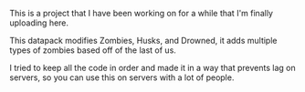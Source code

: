 This is a project that I have been working on for a while that I'm finally uploading here.

This datapack modifies Zombies, Husks, and Drowned, it adds multiple types of zombies based off of the last of us.

I tried to keep all the code in order and made it in a way that prevents lag on servers, so you can use this on servers with a lot of people.
